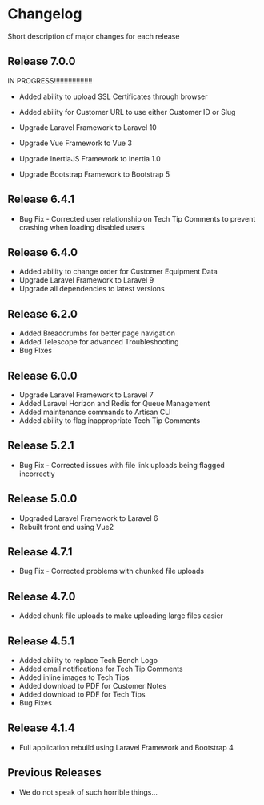 # Changelog

Short description of major changes for each release

## Release 7.0.0

IN PROGRESS!!!!!!!!!!!!!!!!!!!

- Added ability to upload SSL Certificates through browser
- Added ability for Customer URL to use either Customer ID or Slug

- Upgrade Laravel Framework to Laravel 10
- Upgrade Vue Framework to Vue 3
- Upgrade InertiaJS Framework to Inertia 1.0
- Upgrade Bootstrap Framework to Bootstrap 5

## Release 6.4.1

- Bug Fix - Corrected user relationship on Tech Tip Comments to prevent crashing when loading disabled users

## Release 6.4.0

- Added ability to change order for Customer Equipment Data
- Upgrade Laravel Framework to Laravel 9
- Upgrade all dependencies to latest versions

## Release 6.2.0

- Added Breadcrumbs for better page navigation
- Added Telescope for advanced Troubleshooting
- Bug FIxes

## Release 6.0.0

- Upgrade Laravel Framework to Laravel 7
- Added Laravel Horizon and Redis for Queue Management
- Added maintenance commands to Artisan CLI
- Added ability to flag inappropriate Tech Tip Comments

## Release 5.2.1

- Bug Fix - Corrected issues with file link uploads being flagged incorrectly

## Release 5.0.0

- Upgraded Laravel Framework to Laravel 6
- Rebuilt front end using Vue2

## Release 4.7.1

- Bug Fix - Corrected problems with chunked file uploads

## Release 4.7.0

- Added chunk file uploads to make uploading large files easier

## Release 4.5.1

- Added ability to replace Tech Bench Logo
- Added email notifications for Tech Tip Comments
- Added inline images to Tech Tips
- Added download to PDF for Customer Notes
- Added download to PDF for Tech Tips
- Bug Fixes

## Release 4.1.4

- Full application rebuild using Laravel Framework and Bootstrap 4

## Previous Releases

- We do not speak of such horrible things...